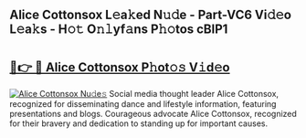 ## Alice Cottonsox L𝚎a𝚔ed N𝚞𝚍e - Part-VC6 Vi𝚍𝚎o L𝚎a𝚔s - H𝚘𝚝 O𝚗𝚕yf𝚊ns P𝚑𝚘tos cBlP1

# <h2><a href="http://kf1165b.oniu.top/?m=Alice+Cottonsox">🔗👉 🔴 Alice Cottonsox P𝚑ot𝚘𝚜 V𝚒d𝚎o</a></h2>

[![Alice Cottonsox Nu𝚍e𝚜](https://i.imgur.com/0qMVB7G.gif)](http://kf1165b.oniu.top/?m=Alice+Cottonsox)
Social media thought leader Alice Cottonsox, recognized for disseminating dance and lifestyle information, featuring presentations and blogs. Courageous advocate Alice Cottonsox, recognized for their bravery and dedication to standing up for important causes.  
